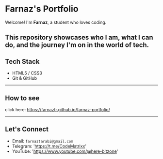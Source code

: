 # Farnaz's Portfolio

Welcome! I'm **Farnaz**, a student who loves coding.

This repository showcases who I am, what I can do, and the journey I'm on in the world of tech.
---

## Tech Stack

- HTML5 / CSS3 
- Git & GitHub

---

## How to see
click here: https://farnaztr.github.io/farnaz-portfolio/

---

## Let's Connect

- Email: `farnaztarabi@gmail.com`
- Telegram: 'https://t.me/CodeMatrixx'
- YouTube: 'https://www.youtube.com/@here-bitzone'

